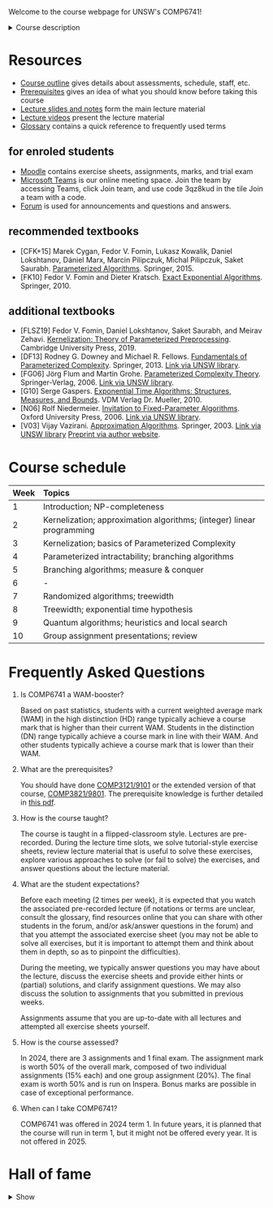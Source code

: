 Welcome to the course webpage for UNSW's COMP6741!

<details>
  <summary>Course description</summary>
<p>The course focuses on algorithms for solving intractable computational problems, so-called NP-hard problems. Ideally, one would want to design algorithms that solve each instance optimally and in polynomial time. But since no polynomial time algorithm is known for any NP-hard problem, we will relax these requirements and design algorithms that either do not solve the problem optimally, that only solve a subset of instances, or whose worst-case running time is super-polynomial in the input size or some other parameter of the input.
Among algorithms that do not provide optimal solutions, we discuss heuristics and approximation algorithms. Heuristics have no optimality guarantees but tend to work well in practice. Approximation algorithms give additional guarantees of the quality of computed solution as compared to the optimal solution.</p>

<p>Among algorithms that only solve a subset of instances, we discuss graph classes where NP-hard graph problems often become polynomial-time solvable when the input is restricted to such graphs.</p>

<p>Among algorithms that do not run in polynomial time, we discuss exponential-time algorithms and parameterized algorithms. In exponential-time algorithms we see algorithmic techniques to solve NP-hard problems provably faster than brute-force in the worst case. In parameterized algorithms, a parameter k is associated with each instance and the goal is to design algorithms whose worst-case running time is fast whenever k is small. We will also see lower bounds for problems and how to rule out certain running times under various complexity assumptions.</p>

<p>In addition to deterministic algorithms, we discuss speed-ups if we have access to randomised algorithms or quantum algorithms.</p>
</details>

<!--
# News

* 2 Feb 2024: An MS Teams link has been added. All links should be up-to-date for 2024T1 now.
* 2 Feb 2024: The Moodle link has been updated.
* 2 Feb 2024: A FAQ question on student expectations has been added.
* 30 Jan 2024: The Monday lecture has been moved to a larger room: Matthews 310.
* 29 Jan 2024: The course outline link has been updated to this term's edition. Main change: the assignment mark is composed only of the marks of 2 individual assignments and 1 group assignment.
* 25 Jan 2024: The forum (see below) is now active for 2024 Term 1. If you are enroled or plan to enrol in 2024T1, please join the forum.
--->

# Resources

* [Course outline](https://www.unsw.edu.au/course-outlines/course-outline#year=2024&term=Term%201&deliveryMode=Multimodal&deliveryFormat=Standard&teachingPeriod=T1&deliveryLocation=Kensington&courseCode=COMP6741&activityGroupId=1) gives details about assessments, schedule, staff, etc.
* [Prerequisites](./prereq.pdf) gives an idea of what you should know before taking this course
* [Lecture slides and notes](https://github.com/serggasp/comp6741/releases) form the main lecture material
* [Lecture videos](https://youtube.com/playlist?list=PLYIsMYyPmqvv5Hmak1dvf2ZNHdnK3zFf9&feature=shared) present the lecture material
* [Glossary](./glossary.pdf) contains a quick reference to frequently used terms

## for enroled students

* [Moodle](https://moodle.telt.unsw.edu.au/course/view.php?id=81692) contains exercise sheets, assignments, marks, and trial exam
* [Microsoft Teams](https://teams.microsoft.com/l/team/19%3aqViNcU1fqYJkmYBWt2n4hH28d21-tZJpLiCNQAslwHc1%40thread.tacv2/conversations?groupId=872c0661-2ba6-4364-8a61-e56f1a1129df&tenantId=3ff6cfa4-e715-48db-b8e1-0867b9f9fba3) is our online meeting space. Join the team by accessing Teams, click Join team, and use code 3qz8kud in the tile Join a team with a code.
* [Forum](https://edstem.org/au/join/N7xsp5) is used for announcements and questions and answers.

## recommended textbooks

* \[CFK+15\] Marek Cygan, Fedor V. Fomin, Lukasz Kowalik, Daniel Lokshtanov, Dániel Marx, Marcin Pilipczuk, Michal Pilipczuk, Saket Saurabh. [Parameterized Algorithms](http://parameterized-algorithms.mimuw.edu.pl/). Springer, 2015.
* \[FK10\] Fedor V. Fomin and Dieter Kratsch. [Exact Exponential Algorithms](https://folk.uib.no/nmiff/BookEA/). Springer, 2010.

## additional textbooks

* \[FLSZ19\] Fedor V. Fomin, Daniel Lokshtanov, Saket Saurabh, and Meirav Zehavi. [Kernelization: Theory of Parameterized Preprocessing](https://kernelization.ii.uib.no/). Cambridge University Press, 2019.
* \[DF13\] Rodney G. Downey and Michael R. Fellows. [Fundamentals of Parameterized Complexity](https://doi.org/10.1007/978-1-4471-5559-1). Springer, 2013. [Link via UNSW library](https://primoa.library.unsw.edu.au/permalink/61UNSW_INST/1m02euc/alma9950697709601731).
* \[FG06\] Jörg Flum and Martin Grohe. [Parameterized Complexity Theory](https://doi.org/10.1007/3-540-29953-X). Springer-Verlag, 2006.  [Link via UNSW library](https://primoa.library.unsw.edu.au/permalink/61UNSW_INST/1m02euc/alma9950796924801731).
* \[G10\] Serge Gaspers. [Exponential Time Algorithms: Structures, Measures, and Bounds](https://serggasp.github.io/assets/pdf/SergeBookETA2010_screen.pdf). VDM Verlag Dr. Mueller, 2010.
* \[N06\] Rolf Niedermeier. [Invitation to Fixed-Parameter Algorithms](https://dx.doi.org/10.1093/acprof:oso/9780198566076.001.0001). Oxford University Press, 2006. [Link via UNSW library](https://primoa.library.unsw.edu.au/permalink/61UNSW_INST/1m02euc/alma9950608106001731).
* \[V03\] Vijay Vazirani. [Approximation Algorithms](https://doi.org/10.1007/978-3-662-04565-7). Springer, 2003. [Link via UNSW library](https://primoa.library.unsw.edu.au/permalink/61UNSW_INST/1m02euc/alma9950830603001731) [Preprint via author website](https://ics.uci.edu/~vazirani/book.pdf).

# Course schedule

| Week | Topics |
|:-----|:-------|
|    1 | Introduction; NP-completeness |
|    2 | Kernelization; approximation algorithms; (integer) linear programming |
|    3 | Kernelization; basics of Parameterized Complexity |
|    4 | Parameterized intractability; branching algorithms |
|    5 | Branching algorithms; measure & conquer |
|    6 | - |
|    7 | Randomized algorithms; treewidth |
|    8 | Treewidth; exponential time hypothesis |
|    9 | Quantum algorithms; heuristics and local search |
|   10 | Group assignment presentations; review |

# Frequently Asked Questions

1. Is COMP6741 a WAM-booster?
    
    Based on past statistics, students with a current weighted average mark (WAM) in the high distinction (HD) range typically achieve a course mark that is higher than their current WAM. Students in the distinction (DN) range typically achieve a course mark in line with their WAM. And other students typically achieve a course mark that is lower than their WAM.
    
2. What are the prerequisites?
    
    You should have done [COMP3121/9101](https://www.handbook.unsw.edu.au/undergraduate/courses/2024/COMP3121) or the extended version of that course, [COMP3821/9801](https://www.handbook.unsw.edu.au/undergraduate/courses/2024/COMP3821). The prerequisite knowledge is further detailed in [this pdf](./prereq.pdf).

3. How is the course taught?
    
    The course is taught in a flipped-classroom style.
    Lectures are pre-recorded.
    During the lecture time slots, we solve tutorial-style exercise sheets, review lecture material that is useful to solve these exercises, explore various approaches to solve (or fail to solve) the exercises, and answer questions about the lecture material.

4. What are the student expectations?

    Before each meeting (2 times per week), it is expected that you watch the associated pre-recorded lecture (if notations or terms are unclear, consult the glossary, find resources online that you can share with other students in the forum, and/or ask/answer questions in the forum) and that you attempt the associated exercise sheet (you may not be able to solve all exercises, but it is important to attempt them and think about them in depth, so as to pinpoint the difficulties).

    During the meeting, we typically answer questions you may have about the lecture, discuss the exercise sheets and provide either hints or (partial) solutions, and clarify assignment questions. We may also discuss the solution to assignments that you submitted in previous weeks.

    Assignments assume that you are up-to-date with all lectures and attempted all exercise sheets yourself.

5. How is the course assessed?

    In 2024, there are 3 assignments and 1 final exam.
    The assignment mark is worth 50% of the overall mark, composed of two individual assignments (15% each) and one group assignment (20%).
    The final exam is worth 50% and is run on Inspera.
    Bonus marks are possible in case of exceptional performance.
    
6. When can I take COMP6741?

    COMP6741 was offered in 2024 term 1.
    In future years, it is planned that the course will run in term 1, but it might not be offered every year.
    It is not offered in 2025.

# Hall of fame

<details>
  <summary>Show</summary>
<p>The course has attracted extremely smart and dedicated students over the years.</p>
<p>The best performers have demonstrated exceptional problem-solving abilities, a mastery of advanced algorithmic techniques for challenging computational problems, and a deep understanding of the analysis of algorithms and the complexity of computational problems.</p>
<p>The top 3 students in each offering are listed below.</p>

<table>
 <tr><th>Year</th><th>Top students</th></tr>
 <tr><td>2024</td><td>1. Isaiah Iliffe<br>2. Qi Wang<br>3. Sankalpa Tripathee</td></tr>
 <tr><td>2023</td><td>1. Anders Mah<br>2. Redmond Mobbs<br>2. Zixu He</td></tr>
 <tr><td>2022</td><td>1. Angus Ritossa<br>2. Charran Kethees<br>3. Jeffrey Yang<br>3. Sean Zammit</td></tr>
 <tr><td>2020</td><td>1. Ian Dunkerley<br>1. Ethan Brown<br>3. Daniel Woolnough</td></tr>
 <tr><td>2019</td><td>1. Madeleine Kyng<br>2. Louis Cheung<br>3. Andrew Ross</td></tr>
 <tr><td>2018</td><td>1. Brittany Evat<br>2. Joshua Lau<br>3. Adrian Goldwaser</td></tr>
 <tr><td>2017</td><td>1. David Coates<br>2. Suganya Suresh<br>3. Felix Abrahamsson</td></tr>
 <tr><td>2016</td><td>1. Mohammad Huda<br>2. Andrew Semler<br>3. Michael Chen</td></tr>
 <tr><td>2015</td><td>1. Ray Li<br>1. Oliver Fisher<br>3. Magnus Hagmar</td></tr>
 <tr><td>2014</td><td>1. Mitchell Ward<br>2. Alexis Shaw<br>2. Ben Edser</td></tr>
</table>
</details>
